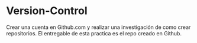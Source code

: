 # Version-Control
Crear una cuenta en Github.com y realizar una investigación de como crear repositorios. El entregable de esta practica es el repo creado en Github.
